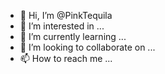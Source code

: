 - 👋 Hi, I’m @PinkTequila
- 👀 I’m interested in ...
- 🌱 I’m currently learning ...
- 💞️ I’m looking to collaborate on ...
- 📫 How to reach me ...

<!---
PinkTequila/PinkTequila is a ✨ special ✨ repository because its `README.md` (this file) appears on your GitHub profile.
You can click the Preview link to take a look at your changes.
--->
